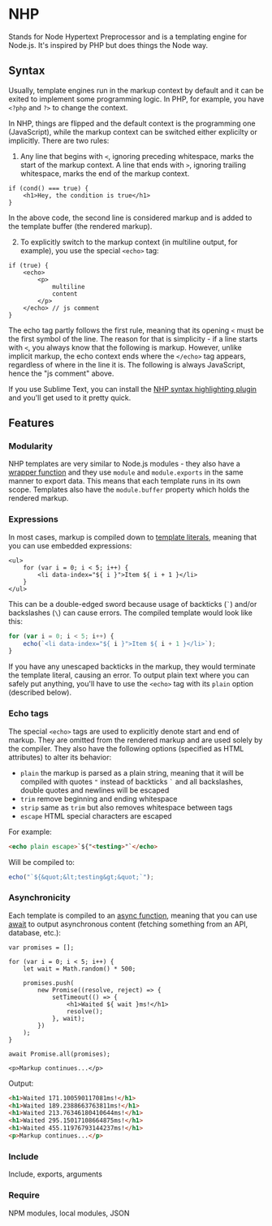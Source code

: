 # NHP

Stands for Node Hypertext Preprocessor and is a templating engine for Node.js. It's inspired by PHP but does things the Node way.

## Syntax

Usually, template engines run in the markup context by default and it can be exited to implement some programming logic. In PHP, for example, you have `<?php` and `?>` to change the context.

In NHP, things are flipped and the default context is the programming one (JavaScript), while the markup context can be switched either explicilty or implicitly. There are two rules:

1. Any line that begins with `<`, ignoring preceding whitespace, marks the start of the markup context. A line that ends with `>`, ignoring trailing whitespace, marks the end of the markup context.

```
if (cond() === true) {
    <h1>Hey, the condition is true</h1>
} 
```

In the above code, the second line is considered markup and is added to the template buffer (the rendered markup).

2. To explicitly switch to the markup context (in multiline output, for example), you use the special `<echo>` tag:

```
if (true) {
    <echo>
        <p>
            multiline
            content
        </p>
    </echo> // js comment
}
```

The echo tag partly follows the first rule, meaning that its opening `<` must be the first symbol of the line. The reason for that is simplicity - if a line starts with `<`, you always know that the following is markup. However, unlike implicit markup, the echo context ends where the `</echo>` tag appears, regardless of where in the line it is. The following is always JavaScript, hence the "js comment" above.

If you use Sublime Text, you can install the [NHP syntax highlighting plugin](http://example.com/) and you'll get used to it pretty quick.

## Features

### Modularity

NHP templates are very similar to Node.js modules - they also have a [wrapper function](https://nodejs.org/api/modules.html#modules_the_module_wrapper) and they use `module` and `module.exports` in the same manner to export data. This means that each template runs in its own scope. Templates also have the `module.buffer` property which holds the rendered markup.

### Expressions

In most cases, markup is compiled down to [template literals](https://developer.mozilla.org/en-US/docs/Web/JavaScript/Reference/Template_literals), meaning that you can use embedded expressions:

```
<ul>
    for (var i = 0; i < 5; i++) {
        <li data-index="${ i }">Item ${ i + 1 }</li>
    }
</ul>
```

This can be a double-edged sword because usage of backticks (`` ` ``) and/or backslashes (`\`) can cause errors. The compiled template would look like this:

```js
for (var i = 0; i < 5; i++) {
    echo(`<li data-index="${ i }">Item ${ i + 1 }</li>`);
}
```

If you have any unescaped backticks in the markup, they would terminate the template literal, causing an error. To output plain text where you can safely put anything, you'll have to use the `<echo>` tag with its `plain` option (described below).

### Echo tags

The special `<echo>` tags are used to explicitly denote start and end of markup. They are omitted from the rendered markup and are used solely by the compiler. They also have the following options (specified as HTML attributes) to alter its behavior:

- `plain` the markup is parsed as a plain string, meaning that it will be compiled with quotes `"` instead of backticks `` ` `` and all backslashes, double quotes and newlines will be escaped
- `trim` remove beginning and ending whitespace
- `strip` same as `trim` but also removes whitespace between tags
- `escape` HTML special characters are escaped

For example:

```html
<echo plain escape>`${"<testing>"`</echo>
```

Will be compiled to:

```js
echo("`${&quot;&lt;testing&gt;&quot;`");
```

### Asynchronicity

Each template is compiled to an [async function](https://developer.mozilla.org/en-US/docs/Web/JavaScript/Reference/Statements/async_function), meaning that you can use [await](https://developer.mozilla.org/en-US/docs/Web/JavaScript/Reference/Operators/await) to output asynchronous content (fetching something from an API, database, etc.):

```
var promises = [];

for (var i = 0; i < 5; i++) {
    let wait = Math.random() * 500;

    promises.push(
        new Promise((resolve, reject) => {
            setTimeout(() => {
                <h1>Waited ${ wait }ms!</h1>
                resolve();
            }, wait);
        })
    );
}

await Promise.all(promises);

<p>Markup continues...</p>
```

Output:

```html
<h1>Waited 171.100590117081ms!</h1>
<h1>Waited 189.2388663763811ms!</h1>
<h1>Waited 213.76346180410644ms!</h1>
<h1>Waited 295.15017108664875ms!</h1>
<h1>Waited 455.11976793144237ms!</h1>
<p>Markup continues...</p>
```

### Include

Include, exports, arguments

### Require

NPM modules, local modules, JSON